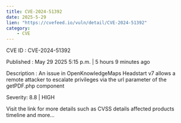```yaml
---
title: CVE-2024-51392
date: 2025-5-29
lien: "https://cvefeed.io/vuln/detail/CVE-2024-51392"
category:
    - CVE
---
```


CVE ID : CVE-2024-51392

Published :  May 29
2025
5:15 p.m. | 5 hours
9 minutes ago

Description : An issue in OpenKnowledgeMaps Headstart v7 allows a remote attacker to escalate privileges via the url parameter of the getPDF.php component

Severity: 8.8 | HIGH

Visit the link for more details
such as CVSS details
affected products
timeline
and more...
